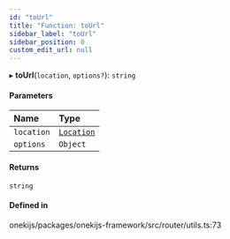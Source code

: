 ```yaml
---
id: "toUrl"
title: "Function: toUrl"
sidebar_label: "toUrl"
sidebar_position: 0
custom_edit_url: null
---
```


▸ **toUrl**(`location`, `options?`): `string`

#### Parameters

| Name | Type |
| :------ | :------ |
| `location` | [`Location`](../interfaces/Location.md) |
| `options` | `Object` |

#### Returns

`string`

#### Defined in

onekijs/packages/onekijs-framework/src/router/utils.ts:73
